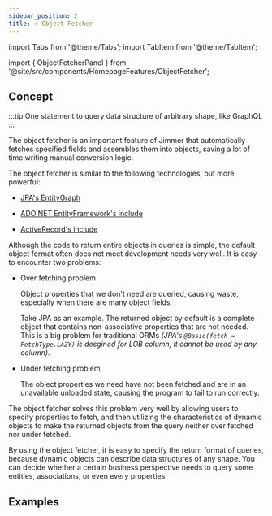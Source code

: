 ```yaml
---
sidebar_position: 2
title: 🔥 Object Fetcher
---
```


import Tabs from '@theme/Tabs';
import TabItem from '@theme/TabItem';

import { ObjectFetcherPanel } from '@site/src/components/HomepageFeatures/ObjectFetcher';

## Concept

:::tip
One statement to query data structure of arbitrary shape, like GraphQL
:::

The object fetcher is an important feature of Jimmer that automatically fetches specified fields and assembles them into objects, saving a lot of time writing manual conversion logic.

The object fetcher is similar to the following technologies, but more powerful:

-   [JPA's EntityGraph](https://www.baeldung.com/jpa-entity-graph)

-   [ADO.NET EntityFramework's include](https://docs.microsoft.com/en-us/dotnet/api/system.data.objects.objectquery-1.include?view=netframework-4.8) 

-   [ActiveRecord's include](https://guides.rubyonrails.org/active_record_querying.html#includes)

Although the code to return entire objects in queries is simple, the default object format often does not meet development needs very well. It is easy to encounter two problems:

-   Over fetching problem

    Object properties that we don't need are queried, causing waste, especially when there are many object fields.

    Take JPA as an example. The returned object by default is a complete object that contains non-associative properties that are not needed. This is a big problem for traditional ORMs *(JPA's `@Basic(fetch = FetchType.LAZY)` is desgined for LOB column, it cannot be used by any column)*.

-   Under fetching problem

    The object properties we need have not been fetched and are in an unavailable unloaded state, causing the program to fail to run correctly.

The object fetcher solves this problem very well by allowing users to specify properties to fetch, and then utilizing the characteristics of dynamic objects to make the returned objects from the query neither over fetched nor under fetched.

By using the object fetcher, it is easy to specify the return format of queries, because dynamic objects can describe data structures of any shape. You can decide whether a certain business perspective needs to query some entities, associations, or even every properties.

## Examples 

<ObjectFetcherPanel/>